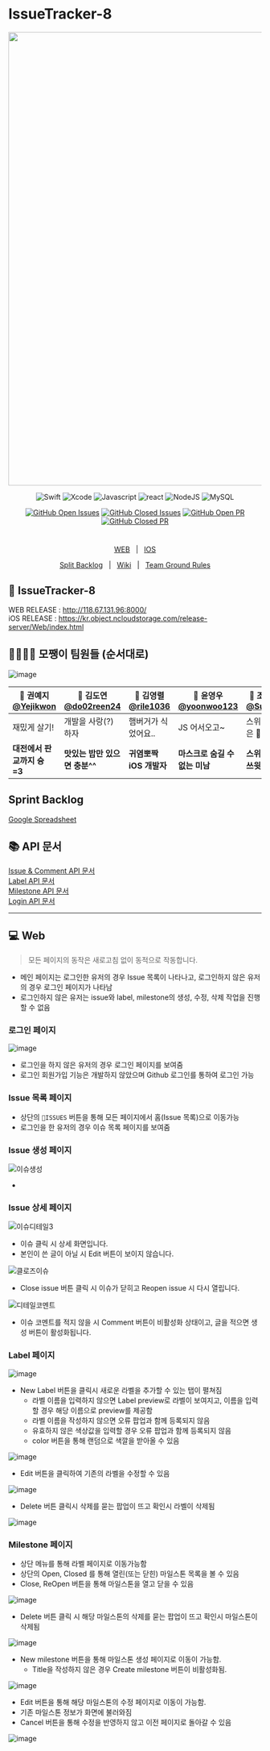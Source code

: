 # IssueTracker-8

<div align="center">


<img width = 900 src = "https://user-images.githubusercontent.com/34840140/97556676-1eeaa500-1a1d-11eb-8fe7-6b9420af20f7.png">

![Swift](https://img.shields.io/badge/swift-v5.1-orange?logo=swift)
![Xcode](https://img.shields.io/badge/xcode-v12.1-blue?logo=xcode)
![Javascript](https://img.shields.io/badge/javascript-ES6+-yellow?logo=javascript)
![react](https://img.shields.io/badge/react-16.13-1cf?logo=react)
![NodeJS](https://img.shields.io/badge/node.js-v12.18.3-green?logo=node.js)
![MySQL](https://img.shields.io/badge/mysql-v5.7.32-blue?logo=mysql)

[![GitHub Open Issues](https://img.shields.io/github/issues-raw/boostcamp-2020/IssueTracker-8?color=green)](https://github.com/boostcamp-2020/IssueTracker-8/issues)
[![GitHub Closed Issues](https://img.shields.io/github/issues-closed-raw/boostcamp-2020/IssueTracker-8?color=red)](https://github.com/boostcamp-2020/IssueTracker-8/issues)
[![GitHub Open PR](https://img.shields.io/github/issues-pr-raw/boostcamp-2020/IssueTracker-8?color=green)](https://github.com/boostcamp-2020/IssueTracker-8/issues)
[![GitHub Closed PR](https://img.shields.io/github/issues-pr-closed-raw/boostcamp-2020/IssueTracker-8?color=red)](https://github.com/boostcamp-2020/IssueTracker-8/issues)

<H1></H1>

[WEB](https://github.com/boostcamp-2020/IssueTracker-08/blob/master/sprint-web.md)&nbsp;&nbsp;&nbsp;|&nbsp;&nbsp;&nbsp;[IOS](https://github.com/boostcamp-2020/IssueTracker-08/blob/master/sprint-ios.md)

[Split Backlog](https://docs.google.com/spreadsheets/d/19wkM--KlfBSZAe7_RBzZKZ5Rq0YNnLkuxhtWNhTGxDA/edit#gid=0)&nbsp;&nbsp;&nbsp;|&nbsp;&nbsp;&nbsp;[Wiki](https://github.com/boostcamp-2020/IssueTracker-08/wiki)&nbsp;&nbsp;&nbsp;|&nbsp;&nbsp;&nbsp;[Team Ground Rules](https://github.com/boostcamp-2020/IssueTracker-08/wiki/Team-Ground-Rules)

</div>

## :link: IssueTracker-8

WEB RELEASE : http://118.67.131.96:8000/  <br>
iOS RELEASE : https://kr.object.ncloudstorage.com/release-server/Web/index.html

## 👨‍👩‍👧‍👦 모쨍이 팀원들 (순서대로)

![image](https://user-images.githubusercontent.com/50297117/97560815-8d7e3180-1a22-11eb-8682-21d00cfe1a65.png)

| 🐳 권예지 [@Yejikwon](https://github.com/Yejikwon) | 🐹 김도연 [@do02reen24](https://github.com/do02reen24) | 🐼 김영렬 [@rile1036](https://github.com/rile1036) | 🐶 윤영우 [@yoonwoo123](https://github.com/yoonwoo123) | 🐲 조수정 [@Sueaty](https://github.com/Sueaty) |
| ------------------------------------------------- | ----------------------------------------------------- | ------------------------------------------------- | ----------------------------------------------------- | --------------------------------------------- |
| 재밌게 살기!                                      | 개발을 사랑(?)하자                                    | 햄버거가 식었어요..                               | JS 어서오고~                                          | 스위리 발은 🐶발                               |
| **대전에서 판교까지 슝 =3**                       | **맛있는 밥만 있으면 충분^^**                         | **귀염뽀짝 iOS 개발자**                           | **마스크로 숨길 수 없는 미남**                        | **스위리 쏘 쓰윗**                            |



## Sprint Backlog

[Google Spreadsheet](https://docs.google.com/spreadsheets/d/19wkM--KlfBSZAe7_RBzZKZ5Rq0YNnLkuxhtWNhTGxDA/edit?usp=sharing)

## 📚 API 문서

[Issue & Comment API 문서](https://documenter.getpostman.com/view/10085882/TVYNYF44#b5e26198-7c6d-4148-830b-19552dc47f41) <br/>
[Label API 문서](https://documenter.getpostman.com/view/7326919/TVYNYvFB) <br/>
[Milestone API 문서](https://documenter.getpostman.com/view/13282124/TVYJ7HM9) <br/>
[Login API 문서](https://documenter.getpostman.com/view/7326919/TVemB9H7) <br/>

-----

## 💻 Web

> 모든 페이지의 동작은 새로고침 없이 동적으로 작동합니다.

* 메인 페이지는 로그인한 유저의 경우 Issue 목록이 나타나고, 로그인하지 않은 유저의 경우 로그인 페이지가 나타남
* 로그인하지 않은 유저는 issue와 label, milestone의 생성, 수정, 삭제 작업을 진행할 수 없음

### 로그인 페이지

![image](https://user-images.githubusercontent.com/50297117/99023911-ed3f1580-25a8-11eb-8fea-5a0d070bdc58.png)

* 로그인을 하지 않은 유저의 경우 로그인 페이지를 보여줌
* 로그인 회원가입 기능은 개발하지 않았으며 Github 로그인를 통하여 로그인 가능

### Issue 목록 페이지

* 상단의 `🐼ISSUES` 버튼을 통해 모든 페이지에서 홈(Issue 목록)으로 이동가능
* 로그인을 한 유저의 경우 이슈 목록 페이지를 보여줌



### Issue 생성 페이지

![이슈생성](https://user-images.githubusercontent.com/45933675/99026309-0b5b4480-25ae-11eb-9102-90bf7c42fa75.PNG)

- 

### Issue 상세 페이지

![이슈디테일3](https://user-images.githubusercontent.com/45933675/99026307-0a2a1780-25ae-11eb-9c21-a5e9e4028229.PNG)

- 이슈 클릭 시 상세 화면입니다.
- 본인이 쓴 글이 아닐 시 Edit 버튼이 보이지 않습니다.



![클로즈이슈](https://user-images.githubusercontent.com/45933675/99026312-0bf3db00-25ae-11eb-879d-c6c66a03b5d4.PNG)

- Close issue 버튼 클릭 시 이슈가 닫히고 Reopen issue 시  다시 열립니다.



![디테일코멘트](https://user-images.githubusercontent.com/45933675/99026310-0b5b4480-25ae-11eb-855f-26e2bdbf5526.PNG)

- 이슈 코멘트를 적지 않을 시 Comment 버튼이 비활성화 상태이고, 글을 적으면 생성 버튼이 활성화됩니다.



### Label 페이지

![image](https://user-images.githubusercontent.com/50297117/99023950-034cd600-25a9-11eb-854d-b3062ea4ad4f.png)

* New Label 버튼을 클릭시 새로운 라벨을 추가할 수 있는 탭이 펼쳐짐
  * 라벨 이름을 입력하지 않으면 Label preview로 라벨이 보여지고, 이름을 입력할 경우 해당 이름으로 preview를 제공함
  * 라벨 이름을 작성하지 않으면 오류 팝업과 함께 등록되지 않음
  * 유효하지 않은 색상값을 입력할 경우 오류 팝업과 함께 등록되지 않음
  * color 버튼을 통해 랜덤으로 색깔을 받아올 수 있음

![image](https://user-images.githubusercontent.com/50297117/99023982-12cc1f00-25a9-11eb-88fd-63d0da0d2c04.png)

* Edit 버튼을 클릭하여 기존의 라벨을 수정할 수 있음

![image](https://user-images.githubusercontent.com/50297117/99024009-2081a480-25a9-11eb-887a-16ce12078938.png)

* Delete 버튼 클릭시 삭제를 묻는 팝업이 뜨고 확인시 라벨이 삭제됨

![image](https://user-images.githubusercontent.com/50297117/99024428-eb298680-25a9-11eb-9e23-3cb7eaefbf8c.png)

### Milestone 페이지

* 상단 메뉴를 통해 라벨 페이지로 이동가능함
* 상단의 Open, Closed 를 통해 열린(또는 닫힌) 마일스톤 목록을 볼 수 있음
* Close, ReOpen 버튼을 통해 마일스톤을 열고 닫을 수 있음

![image](https://user-images.githubusercontent.com/50297117/99024218-70606b80-25a9-11eb-92dc-7fba58ee9493.png) 

* Delete 버튼 클릭 시 해당 마일스톤의 삭제를 묻는 팝업이 뜨고 확인시 마일스톤이 삭제됨

![image](https://user-images.githubusercontent.com/50297117/99024755-9b978a80-25aa-11eb-998c-6eed83b51da3.png)

* New milestone 버튼을 통해 마일스톤 생성 페이지로 이동이 가능함.
  * Title을 작성하지 않은 경우 Create milestone 버튼이 비활성화됨.

![image](https://user-images.githubusercontent.com/50297117/99024237-7b1b0080-25a9-11eb-9dd5-06474640720c.png)

* Edit 버튼을 통해 해당 마일스톤의 수정 페이지로 이동이 가능함.
* 기존 마일스톤 정보가 화면에 불러와짐
* Cancel 버튼을 통해 수정을 반영하지 않고 이전 페이지로 돌아갈 수 있음

![image](https://user-images.githubusercontent.com/50297117/99024181-5f175f00-25a9-11eb-993a-c2ee0bfe570c.png)
